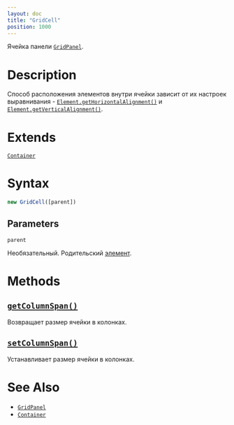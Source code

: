 ```yaml
---
layout: doc
title: "GridCell"
position: 1000
---
```


Ячейка панели [`GridPanel`](../).

# Description

Способ расположения элементов внутри ячейки зависит от их настроек выравнивания -
[`Element.getHorizontalAlignment()`](../../../KeyConcepts/Element/Element.getHorizontalAlignment/)
и [`Element.getVerticalAlignment()`](../../../KeyConcepts/Element/Element.getVerticalAlignment/).

# Extends

[`Container`](../../../../KeyConcepts/Container/)

# Syntax

```js
new GridCell([parent])
```

## Parameters

`parent`

Необязательный. Родительский [элемент](../../../KeyConcepts/Element/).

# Methods

## [`getColumnSpan()`](GridCell.getColumnSpan/)

Возвращает размер ячейки в колонках.

## [`setColumnSpan()`](GridCell.setColumnSpan/)

Устанавливает размер ячейки в колонках.

# See Also

* [`GridPanel`](../)
* [`Container`](../../../../KeyConcepts/Container/)
